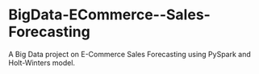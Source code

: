 # BigData-ECommerce--Sales-Forecasting
A Big Data project on E-Commerce Sales Forecasting using PySpark and Holt-Winters model.
